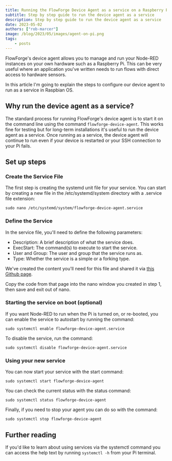 ```yaml
---
title: Running the FlowForge Device Agent as a service on a Raspberry Pi
subtitle: Step by step guide to run the device agent as a service
description: Step by step guide to run the device agent as a service
date: 2023-05-02
authors: ["rob-marcer"]
image: /blog/2023/05/images/agent-on-pi.png
tags:
    - posts
---
```


FlowForge's device agent allows you to manage and run your Node-RED instances on your own hardware such as a Raspberry Pi. This can be very useful where an application you've written needs to run flows with direct access to hardware sensors.

In this article I'm going to explain the steps to configure our device agent to run as a service in Raspbian OS.

<!--more-->

## Why run the device agent as a service?

The standard process for running FlowForge's device agent is to start it on the command line using the command ```flowforge-device-agent```. This works fine for testing but for long-term installations it's useful to run the device agent as a service. Once running as a service, the device agent will continue to run even if your device is restarted or your SSH connection to your Pi fails. 

## Set up steps

### Create the Service File

The first step is creating the systemd unit file for your service. You can start by creating a new file in the /etc/systemd/system directory with a .service file extension:

```sudo nano /etc/systemd/system/flowforge-device-agent.service```

### Define the Service

In the service file, you'll need to define the following parameters:

- Description: A brief description of what the service does.
- ExecStart: The command(s) to execute to start the service.
- User and Group: The user and group that the service runs as.
- Type: Whether the service is a simple or a forking type.

We've created the content you'll need for this file and shared it via [this Github page](https://github.com/flowforge/flowforge-device-agent/blob/main/service/flowforge-device.service).

Copy the code from that page into the nano window you created in step 1, then save and exit out of nano.

### Starting the service on boot (optional)

If you want Node-RED to run when the Pi is turned on, or re-booted, you can enable the service to autostart by running the command:

```sudo systemctl enable flowforge-device-agent.service```

To disable the service, run the command:

```sudo systemctl disable flowforge-device-agent.service```

### Using your new service

You can now start your service with the start command:

```sudo systemctl start flowforge-device-agent```

You can check the current status with the status command:

```sudo systemctl status flowforge-device-agent```

Finally, if you need to stop your agent you can do so with the command:

```sudo systemctl stop flowforge-device-agent```

## Further reading

If you'd like to learn about using services via the systemctl command you can access the help text by running ```systemctl -h``` from your Pi terminal.